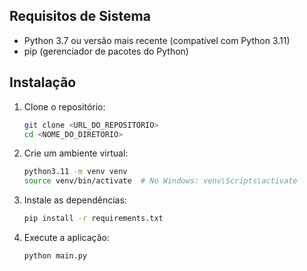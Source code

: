## Requisitos de Sistema

- Python 3.7 ou versão mais recente (compatível com Python 3.11)
- pip (gerenciador de pacotes do Python)

## Instalação

1. Clone o repositório:

    ```bash
    git clone <URL_DO_REPOSITORIO>
    cd <NOME_DO_DIRETORIO>
    ```

2. Crie um ambiente virtual:

    ```bash
    python3.11 -m venv venv
    source venv/bin/activate  # No Windows: venv\Scripts\activate
    ```

3. Instale as dependências:

    ```bash
    pip install -r requirements.txt
    ```

4. Execute a aplicação:

    ```bash
    python main.py
    ```
